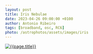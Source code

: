 ```yaml
---
layout: post
title: Iris Nebulae
date: 2023-04-26 09:00:00 +0100
author: Antonio Ribeiro
tags: [broadband, osc, RC6]
photo: /astrophotos/assets/images/iris
---
```


[![{{page.title}}]({{page.photo}}.jpg)]({{page.photo}}.jpg)
